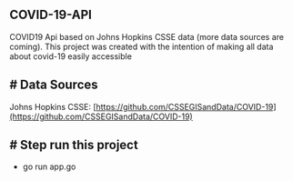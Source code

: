 
## COVID-19-API

  COVID19 Api based on Johns Hopkins CSSE data (more data sources are coming).
This project was created with the intention of making all data about covid-19 easily accessible

## # Data Sources
Johns Hopkins CSSE: [https://github.com/CSSEGISandData/COVID-19](https://github.com/CSSEGISandData/COVID-19)

## # Step run this project
- go run app.go